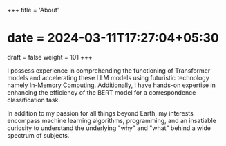 +++
title = 'About'
# date = 2024-03-11T17:27:04+05:30
draft = false
weight = 101
+++

I possess experience in comprehending the functioning of Transformer models and accelerating these LLM models using futuristic technology namely In-Memory Computing. Additionally, I have hands-on expertise in enhancing the efficiency of the BERT model for a correspondence classification task. 

In addition to my passion for all things beyond Earth, my interests encompass machine learning algorithms, programming, and an insatiable curiosity to understand the underlying "why" and "what" behind a wide spectrum of subjects.